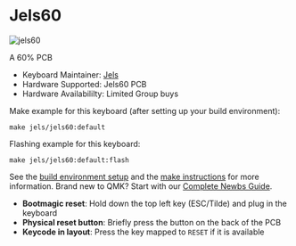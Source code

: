 # Jels60

![jels60](https://i.imgur.com/3Ec4YZN.png)

A 60% PCB

* Keyboard Maintainer: [Jels](https://github.com/Jels02)
* Hardware Supported: Jels60 PCB
* Hardware Availabililty: Limited Group buys

Make example for this keyboard (after setting up your build environment):

    make jels/jels60:default

Flashing example for this keyboard:

    make jels/jels60:default:flash

See the [build environment setup](https://docs.qmk.fm/#/getting_started_build_tools) and the [make instructions](https://docs.qmk.fm/#/getting_started_make_guide) for more information. Brand new to QMK? Start with our [Complete Newbs Guide](https://docs.qmk.fm/#/newbs).

* **Bootmagic reset**: Hold down the top left key (ESC/Tilde) and plug in the keyboard
* **Physical reset button**: Briefly press the button on the back of the PCB
* **Keycode in layout**: Press the key mapped to `RESET` if it is available
